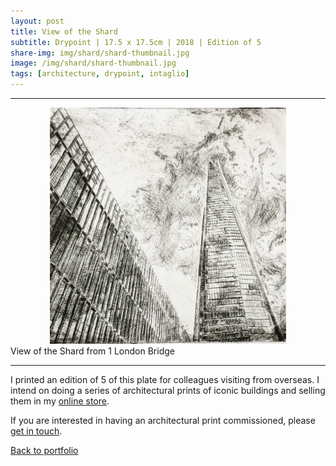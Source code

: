 ```yaml
---
layout: post
title: View of the Shard
subtitle: Drypoint | 17.5 x 17.5cm | 2018 | Edition of 5
share-img: img/shard/shard-thumbnail.jpg
image: /img/shard/shard-thumbnail.jpg
tags: [architecture, drypoint, intaglio]
---
```

___

<div style="text-align:center"><img src="/img/shard/shard-thumbnail.jpg" width="75%" height="auto" frameBorder="0" /></div>
 <div class="caption">View of the Shard from 1 London Bridge</div>

___

I printed an edition of 5 of this plate for colleagues visiting from overseas. I intend on doing a series of architectural prints of iconic buildings and selling them in my [online store](https://bodhio.bigcartel.com). 

If you are interested in having an architectural print commissioned, please [get in touch](/contact).

[Back to portfolio](https://bodh.io)
